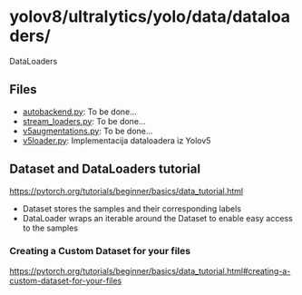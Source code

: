 # yolov8/ultralytics/yolo/data/dataloaders/

DataLoaders

## Files
- [autobackend.py](autobackend.py): To be done...
- [stream_loaders.py](stream_loaders.py): To be done...
- [v5augmentations.py](v5augmentations.py): To be done... 
- [v5loader.py](v5loader.py): Implementacija dataloadera iz Yolov5

## Dataset and DataLoaders tutorial

https://pytorch.org/tutorials/beginner/basics/data_tutorial.html

- Dataset stores the samples and their corresponding labels
- DataLoader wraps an iterable around the Dataset to enable easy access to the samples

### Creating a Custom Dataset for your files

https://pytorch.org/tutorials/beginner/basics/data_tutorial.html#creating-a-custom-dataset-for-your-files

